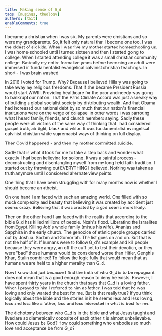 ```yaml
---
title: Making sense of G_d
tags: [musings, theology]
authors: [tait]
enableComments: true
---
```


I became a christian when I was six. My parents were christians and so were my grandparents. So, it felt only natural that I become one too. I was the oldest of six kids. When I was five my mother started homeschooling us. I was home-schooled until I turned sixteen and then I started going to college. When I started attending college it was a small christian community college. Basically my entire formative years before becoming an adult were immersed in fundamentalist evangelical calvinist christian teachings. In short - I was brain washed.

<!--truncate-->

In 2016 I voted for Trump. Why? Because I believed Hillary was going to take away my religious freedoms. That if she became President Russia would start WWIII. Providing healthcare for the poor and needy was going to bankrupt our nation. That the Paris Climate Accord was just a sneaky way of building a global socialist society by distributing wealth. And that Obama had increased our national debt by so much that our nation's financial institutions were on the verge of collapse. In other words I was parroting what I heard family, friends, and church members saying. Sadly these people were all victims of the same way of thinking that I had considered gospel truth, air tight, black and white. It was fundamentalist evangelical calvinist christian white supremacist ways of thinking on full display.

Then Covid happened - and then my [mother committed suicide](https://macadamgrinding.com/posts/year-of-the-ox/).

Sadly that is what it took for me to take a step back and wonder what exactly I had been believing for so long. It was a painful process - deconstructing and disentangling myself from my long held faith tradition. I started out by throwing out EVERYTHING I believed. Nothing was taken as truth anymore until I considered alternate view points.

One thing that I have been struggling with for many months now is whether I should become an atheist.

On one hand I am faced with such an amazing world. One filled with so much complexity and beauty that believing it was created by accident just seems crazy. Believing that it was created by a god seems more likely.

Then on the other hand I am faced with the reality that according to the bible G_d has killed millions of people. Noah's flood. Liberating the Israelites from Egypt. Killing Job's whole family (minus his wife). Ananias and Sapphira in the early church. The genocide of ethnic people groups carried out by Joshua. Sodom and Gomorrah. The list goes on and on. But that is not the half of it. If humans were to follow G_d's example and kill people because they were angry, an off the cuff bet to test their devotion, or they were "bad" those humans would be considered worse than Hitler, Genghis Khan, Stalin combined! To follow the logic fully that would mean that as humans we are held to a higher morality than G_d.

Now I know that just because I find the truth of who G_d is to be repugnant does not mean that is a good enough reason to deny he exists. However, I have spent thirty years in the church that says that G_d is a loving father. When I prayed to him I referred to him as father. I was told that he was loving and only wanted the best for me. But is that really true? If you think logically about the bible and the stories in it he seems less and less loving, less and less like a father, less and less interested in what is best for me.

The dichotomy between who G_d is in the bible and what Jesus taught and lived are so diametrically opposite of each other it is almost unbelievable. How could Jesus be God? How could something who embodies so much love and acceptance be from G_d?
